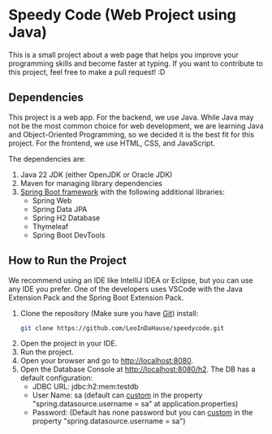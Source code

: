 # Speedy Code (Web Project using Java)

This is a small project about a web page that helps you improve your programming skills and become faster at typing. If you want to contribute to this project, feel free to make a pull request! :D

## Dependencies

This project is a web app. For the backend, we use Java. While Java may not be the most common choice for web development, we are learning Java and Object-Oriented Programming, so we decided it is the best fit for this project. For the frontend, we use HTML, CSS, and JavaScript. 

The dependencies are:

1. Java 22 JDK (either OpenJDK or Oracle JDK)
2. Maven for managing library dependencies
3. [Spring Boot framework](https://spring.io/projects/spring-boot) with the following additional libraries:
    * Spring Web
    * Spring Data JPA
    * Spring H2 Database
    * Thymeleaf
    * Spring Boot DevTools

## How to Run the Project

We recommend using an IDE like IntelliJ IDEA or Eclipse, but you can use any IDE you prefer. One of the developers uses VSCode with the Java Extension Pack and the Spring Boot Extension Pack.

1. Clone the repository (Make sure you have [Git](https://git-scm.com/downloads)) install:
    ```bash
    git clone https://github.com/LeoInDaHause/speedycode.git
    ```
2. Open the project in your IDE.
3. Run the project.
4. Open your browser and go to [http://localhost:8080](http://localhost:8080).
5. Open the Database Console at [http://localhost:8080/h2](http://localhost:8080/h2-console). The DB has a default configuration:
    * JDBC URL: jdbc:h2:mem:testdb
    * User Name: sa (default can [custom](https://github.com/LeoInDaHause/speedycode/blob/main/target/classes/application.properties) in the property "spring.datasource.username = sa" at application.properties)
    * Password: (Default has none password but you can [custom](https://github.com/LeoInDaHause/speedycode/blob/main/target/classes/application.properties) in the property "spring.datasource.username = sa")


